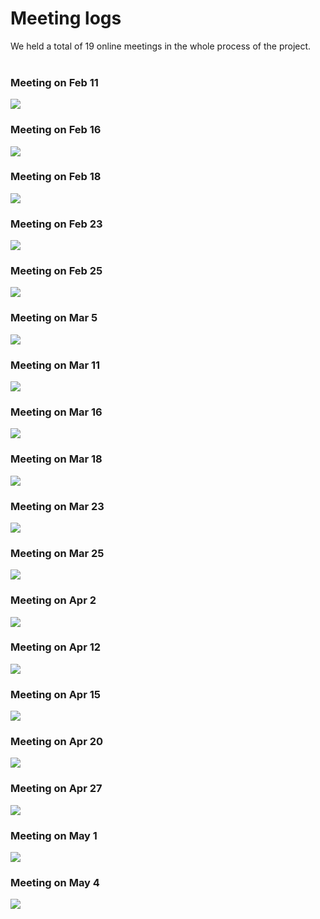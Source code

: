 # Meeting logs

We held a total of 19 online meetings in the whole process of the project.
<br/><br/>

### Meeting on Feb 11
<img src="2.11.png">

### Meeting on Feb 16
<img src="2.16.png">

### Meeting on Feb 18
<img src="2.18.png">

### Meeting on Feb 23
<img src="2.23.png">

### Meeting on Feb 25
<img src="2.25.png">

### Meeting on Mar 5
<img src="3.5.png">

### Meeting on Mar 11
<img src="3.11.png">

### Meeting on Mar 16
<img src="3.16.png">

### Meeting on Mar 18
<img src="3.18.png">

### Meeting on Mar 23
<img src="3.23.png">

### Meeting on Mar 25
<img src="3.25.png">

### Meeting on Apr 2
<img src="4.2.png">

### Meeting on Apr 12
<img src="4.12.png">

### Meeting on Apr 15
<img src="4.15.png">

### Meeting on Apr 20
<img src="4.20.png">

### Meeting on Apr 27
<img src="4.27.png">

### Meeting on May 1
<img src="5.1.png">

### Meeting on May 4
<img src="5.4.png">

